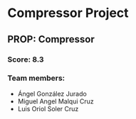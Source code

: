 # Compressor Project
## PROP: Compressor
### Score: 8.3
### Team members:
- Ángel González Jurado
- Miguel Angel Malqui Cruz
- Luis Oriol Soler Cruz
